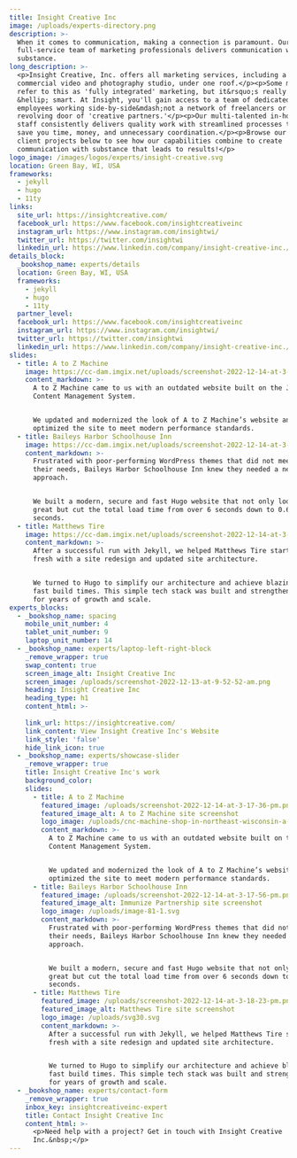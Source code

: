 ```yaml
---
title: Insight Creative Inc
image: /uploads/experts-directory.png
description: >-
  When it comes to communication, making a connection is paramount. Our
  full-service team of marketing professionals delivers communication with
  substance.
long_description: >-
  <p>Insight Creative, Inc. offers all marketing services, including a large
  commercial video and photography studio, under one roof.</p><p>Some may
  refer to this as 'fully integrated' marketing, but it&rsquo;s really just
  &hellip; smart. At Insight, you'll gain access to a team of dedicated
  employees working side-by-side&mdash;not a network of freelancers or a
  revolving door of 'creative partners.'</p><p>Our multi-talented in-house
  staff consistently delivers quality work with streamlined processes that
  save you time, money, and unnecessary coordination.</p><p>Browse our
  client projects below to see how our capabilities combine to create
  communication with substance that leads to results!</p>
logo_image: /images/logos/experts/insight-creative.svg
location: Green Bay, WI, USA
frameworks:
  - jekyll
  - hugo
  - 11ty
links:
  site_url: https://insightcreative.com/
  facebook_url: https://www.facebook.com/insightcreativeinc
  instagram_url: https://www.instagram.com/insightwi/
  twitter_url: https://twitter.com/insightwi
  linkedin_url: https://www.linkedin.com/company/insight-creative-inc./mycompany/
details_block:
  _bookshop_name: experts/details
  location: Green Bay, WI, USA
  frameworks:
    - jekyll
    - hugo
    - 11ty
  partner_level:
  facebook_url: https://www.facebook.com/insightcreativeinc
  instagram_url: https://www.instagram.com/insightwi/
  twitter_url: https://twitter.com/insightwi
  linkedin_url: https://www.linkedin.com/company/insight-creative-inc./mycompany/
slides:
  - title: A to Z Machine
    image: https://cc-dam.imgix.net/uploads/screenshot-2022-12-14-at-3-17-36-pm.png
    content_markdown: >-
      A to Z Machine came to us with an outdated website built on the Joomla
      Content Management System.


      We updated and modernized the look of A to Z Machine’s website and
      optimized the site to meet modern performance standards.
  - title: Baileys Harbor Schoolhouse Inn
    image: https://cc-dam.imgix.net/uploads/screenshot-2022-12-14-at-3-17-56-pm.png
    content_markdown: >-
      Frustrated with poor-performing WordPress themes that did not meet
      their needs, Baileys Harbor Schoolhouse Inn knew they needed a new
      approach.


      We built a modern, secure and fast Hugo website that not only looks
      great but cut the total load time from over 6 seconds down to 0.6
      seconds.
  - title: Matthews Tire
    image: https://cc-dam.imgix.net/uploads/screenshot-2022-12-14-at-3-18-23-pm.png
    content_markdown: >-
      After a successful run with Jekyll, we helped Matthews Tire start
      fresh with a site redesign and updated site architecture.


      We turned to Hugo to simplify our architecture and achieve blazing
      fast build times. This simple tech stack was built and strengthened
      for years of growth and scale.
experts_blocks:
  - _bookshop_name: spacing
    mobile_unit_number: 4
    tablet_unit_number: 9
    laptop_unit_number: 14
  - _bookshop_name: experts/laptop-left-right-block
    _remove_wrapper: true
    swap_content: true
    screen_image_alt: Insight Creative Inc
    screen_image: /uploads/screenshot-2022-12-13-at-9-52-52-am.png
    heading: Insight Creative Inc
    heading_type: h1
    content_html: >-
      
    link_url: https://insightcreative.com/
    link_content: View Insight Creative Inc's Website
    link_style: 'false'
    hide_link_icon: true
  - _bookshop_name: experts/showcase-slider
    _remove_wrapper: true
    title: Insight Creative Inc's work
    background_color:
    slides:
      - title: A to Z Machine
        featured_image: /uploads/screenshot-2022-12-14-at-3-17-36-pm.png
        featured_image_alt: A to Z Machine site screenshot
        logo_image: /uploads/cnc-machine-shop-in-northeast-wisconsin-a-to-z-machine-9.svg
        content_markdown: >-
          A to Z Machine came to us with an outdated website built on the Joomla
          Content Management System.


          We updated and modernized the look of A to Z Machine’s website and
          optimized the site to meet modern performance standards.
      - title: Baileys Harbor Schoolhouse Inn
        featured_image: /uploads/screenshot-2022-12-14-at-3-17-56-pm.png
        featured_image_alt: Immunize Partnership site screenshot
        logo_image: /uploads/image-81-1.svg
        content_markdown: >-
          Frustrated with poor-performing WordPress themes that did not meet
          their needs, Baileys Harbor Schoolhouse Inn knew they needed a new
          approach.


          We built a modern, secure and fast Hugo website that not only looks
          great but cut the total load time from over 6 seconds down to 0.6
          seconds.
      - title: Matthews Tire
        featured_image: /uploads/screenshot-2022-12-14-at-3-18-23-pm.png
        featured_image_alt: Matthews Tire site screenshot
        logo_image: /uploads/svg30.svg
        content_markdown: >-
          After a successful run with Jekyll, we helped Matthews Tire start
          fresh with a site redesign and updated site architecture.


          We turned to Hugo to simplify our architecture and achieve blazing
          fast build times. This simple tech stack was built and strengthened
          for years of growth and scale.
  - _bookshop_name: experts/contact-form
    _remove_wrapper: true
    inbox_key: insightcreativeinc-expert
    title: Contact Insight Creative Inc
    content_html: >-
      <p>Need help with a project? Get in touch with Insight Creative
      Inc.&nbsp;</p>
---
```

